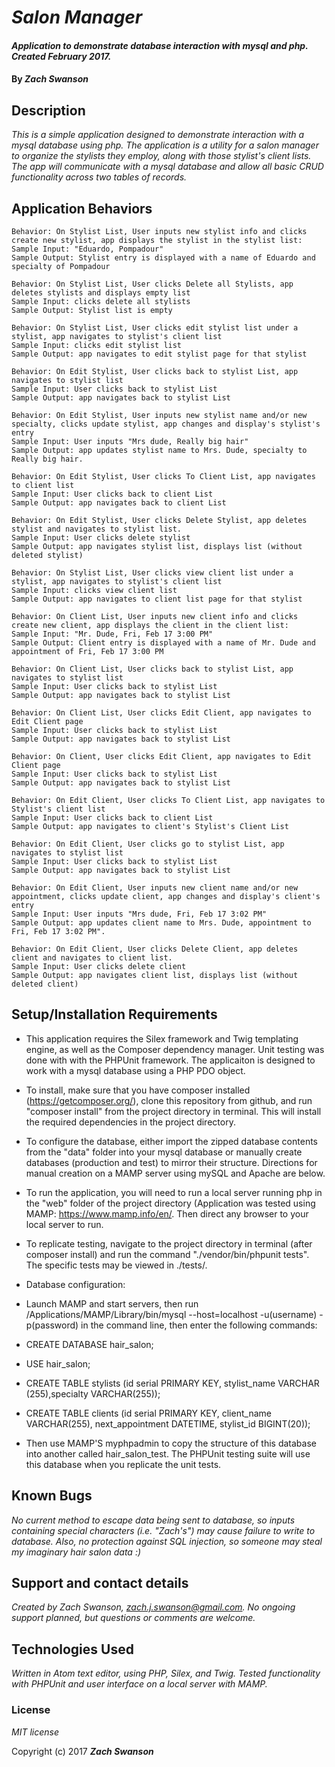 # _Salon Manager_

#### _Application to demonstrate database interaction with mysql and php.  Created February 2017._

#### By _**Zach Swanson**_

## Description

_This is a simple application designed to demonstrate interaction with a mysql database using php.  The application is a utility for a salon manager to organize the stylists they employ, along with those stylist's client lists.  The app will communicate with a mysql database and allow all basic CRUD functionality across two tables of records._

## Application Behaviors
```
Behavior: On Stylist List, User inputs new stylist info and clicks create new stylist, app displays the stylist in the stylist list:
Sample Input: "Eduardo, Pompadour"
Sample Output: Stylist entry is displayed with a name of Eduardo and specialty of Pompadour
```
```
Behavior: On Stylist List, User clicks Delete all Stylists, app deletes stylists and displays empty list
Sample Input: clicks delete all stylists
Sample Output: Stylist list is empty
```
```
Behavior: On Stylist List, User clicks edit stylist list under a stylist, app navigates to stylist's client list
Sample Input: clicks edit stylist list
Sample Output: app navigates to edit stylist page for that stylist
```
```
Behavior: On Edit Stylist, User clicks back to stylist List, app navigates to stylist list
Sample Input: User clicks back to stylist List
Sample Output: app navigates back to stylist List
```
```
Behavior: On Edit Stylist, User inputs new stylist name and/or new specialty, clicks update stylist, app changes and display's stylist's entry
Sample Input: User inputs "Mrs dude, Really big hair"
Sample Output: app updates stylist name to Mrs. Dude, specialty to Really big hair.
```
```
Behavior: On Edit Stylist, User clicks To Client List, app navigates to client list
Sample Input: User clicks back to client List
Sample Output: app navigates back to client List
```
```
Behavior: On Edit Stylist, User clicks Delete Stylist, app deletes stylist and navigates to stylist list.
Sample Input: User clicks delete stylist
Sample Output: app navigates stylist list, displays list (without deleted stylist)
```
```
Behavior: On Stylist List, User clicks view client list under a stylist, app navigates to stylist's client list
Sample Input: clicks view client list
Sample Output: app navigates to client list page for that stylist
```
```
Behavior: On Client List, User inputs new client info and clicks create new client, app displays the client in the client list:
Sample Input: "Mr. Dude, Fri, Feb 17 3:00 PM"
Sample Output: Client entry is displayed with a name of Mr. Dude and appointment of Fri, Feb 17 3:00 PM
```
```
Behavior: On Client List, User clicks back to stylist List, app navigates to stylist list
Sample Input: User clicks back to stylist List
Sample Output: app navigates back to stylist List
```
```
Behavior: On Client List, User clicks Edit Client, app navigates to Edit Client page
Sample Input: User clicks back to stylist List
Sample Output: app navigates back to stylist List
```
```
Behavior: On Client, User clicks Edit Client, app navigates to Edit Client page
Sample Input: User clicks back to stylist List
Sample Output: app navigates back to stylist List
```
```
Behavior: On Edit Client, User clicks To Client List, app navigates to Stylist's client list
Sample Input: User clicks back to client List
Sample Output: app navigates to client's Stylist's Client List
```
```
Behavior: On Edit Client, User clicks go to stylist List, app navigates to stylist list
Sample Input: User clicks back to stylist List
Sample Output: app navigates back to stylist List
```
```
Behavior: On Edit Client, User inputs new client name and/or new appointment, clicks update client, app changes and display's client's entry
Sample Input: User inputs "Mrs dude, Fri, Feb 17 3:02 PM"
Sample Output: app updates client name to Mrs. Dude, appointment to Fri, Feb 17 3:02 PM".
```
```
Behavior: On Edit Client, User clicks Delete Client, app deletes client and navigates to client list.
Sample Input: User clicks delete client
Sample Output: app navigates client list, displays list (without deleted client)
```




## Setup/Installation Requirements

* This application requires the Silex framework and Twig templating engine, as well as the Composer dependency manager.  Unit testing was done with with the PHPUnit framework.  The applicaiton is designed to work with a mysql database using a PHP PDO object.   
* To install, make sure that you have composer installed (https://getcomposer.org/), clone this repository from github, and run "composer install" from the project directory in terminal.  This will install the required dependencies in the project directory.
* To configure the database, either import the zipped database  contents from the "data" folder into your mysql database or manually create databases (production and test) to mirror their structure.  Directions for manual creation on a MAMP server using mySQL and Apache are below.
* To run the application, you will need to run a local server running php in the "web" folder of the project directory (Application was tested using MAMP: https://www.mamp.info/en/.  Then direct any browser to your local server to run.
* To replicate testing, navigate to the project directory in terminal (after composer install) and run the command "./vendor/bin/phpunit tests".  The specific tests may be viewed in ./tests/.


* Database configuration:
* Launch MAMP and start servers, then run /Applications/MAMP/Library/bin/mysql --host=localhost -u(username) -p(password) in the command line, then enter the following commands:
* CREATE DATABASE hair_salon;
* USE hair_salon;
* CREATE TABLE stylists (id serial PRIMARY KEY, stylist_name VARCHAR (255),specialty VARCHAR(255));
* CREATE TABLE clients (id serial PRIMARY KEY, client_name VARCHAR(255), next_appointment DATETIME, stylist_id BIGINT(20));
* Then use MAMP'S myphpadmin to copy the structure of this database into another called hair_salon_test.  The PHPUnit testing suite will use this database when you replicate the unit tests.


## Known Bugs

 _No current method to escape data being sent to database, so inputs containing special characters (i.e. "Zach's") may cause failure to write to database.  Also, no protection against SQL injection, so someone may steal my imaginary hair salon data :)_

## Support and contact details

_Created by Zach Swanson, zach.j.swanson@gmail.com.  No ongoing support planned, but questions or comments are welcome._

## Technologies Used

_Written in Atom text editor, using PHP, Silex, and Twig.  Tested functionality with PHPUnit and user interface on a local server with MAMP._

### License

*MIT license*

Copyright (c) 2017 **_Zach Swanson_**
